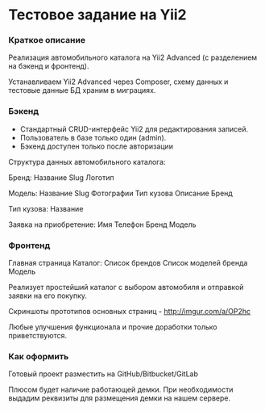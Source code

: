 # Тестовое задание на Yii2

### Краткое описание

Реализация автомобильного каталога на Yii2 Advanced (с разделением на бэкенд и фронтенд).

Устанавливаем Yii2 Advanced через Composer, схему данных и тестовые данные БД храним в миграциях.

### Бэкенд

  - Стандартный CRUD-интерфейс Yii2 для редактирования записей.
  - Пользователь в базе только один (admin).
  - Бэкенд доступен только после авторизации

  Структура данных автомобильного каталога:

  Бренд:
    Название
    Slug
    Логотип

  Модель:
    Название
    Slug
    Фотографии
    Тип кузова
    Описание
    Бренд

  Тип кузова:
    Название

  Заявка на приобретение:
    Имя
    Телефон
    Бренд
    Модель

### Фронтенд

  Главная страница
  Каталог:
    Список брендов
    Список моделей бренда
    Модель

Реализует простейший каталог с выбором автомобиля и отправкой заявки на его покупку.

Скриншоты прототипов основных страниц - http://imgur.com/a/OP2hc

Любые улучшения функционала и прочие доработки только приветствуются.


### Как оформить

Готовый проект разместить на GitHub/Bitbucket/GitLab

Плюсом будет наличие работающей демки. При необходимости выдадим реквизиты для размещения демки на нашем сервере.
